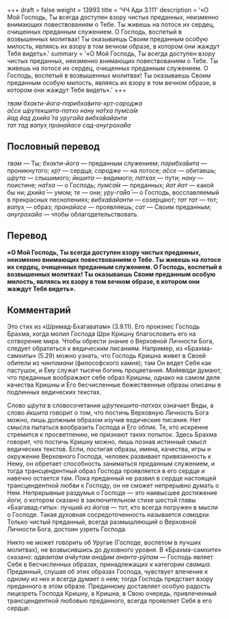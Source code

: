 +++
draft = false
weight = 13993
title = 'ЧЧ Ади 3.111'
description = '«О Мой Господь, Ты всегда доступен взору чистых преданных, неизменно внимающих повествованиям о Тебе. Ты живешь на лотосе их сердец, очищенных преданным служением. О Господь, воспетый в возвышенных молитвах! Ты оказываешь Своим преданным особую милость, являясь их взору в том вечном образе, в котором они жаждут Тебя видеть».'
summary = '«О Мой Господь, Ты всегда доступен взору чистых преданных, неизменно внимающих повествованиям о Тебе. Ты живешь на лотосе их сердец, очищенных преданным служением. О Господь, воспетый в возвышенных молитвах! Ты оказываешь Своим преданным особую милость, являясь их взору в том вечном образе, в котором они жаждут Тебя видеть».'
+++

_твам̇ бхакти-йога-парибха̄вита-хр̣т-сароджа  
а̄ссе ш́рутекшита-патхо нану на̄тха пум̇са̄м  
йад йад дхийа̄ та уруга̄йа вибха̄вайанти  
тат тад вапух̣ пран̣айасе сад-ануграха̄йа_

## Пословный перевод

_твам_ — Ты; _бхакти_\-_йога_ — преданным служением; _парибха̄вита_ — проникнутого; _хр̣т_ — сердца; _сародже_ — на лотосе; _а̄ссе_ — обитаешь; _ш́рута_ — слышимого; _ӣкшита_ — видимого; _патхах̣_ — пути; _нану_ — поистине; _на̄тха_ — о Господь; _пум̇са̄м_ — преданных; _йат_ _йат_ — какой бы ни; _дхийа̄_ — умом; _те_ — они; _уру_\-_га̄йа̄_ — о Господь, восславляемый в прекрасных песнопениях; _вибха̄вайанти_ — созерцают; _тат_ _тат_ — тот; _вапух̣_ — образ; _пран̣айасе_ — проявляешь; _сат_ — Своим преданным; _ануграха̄йа_ — чтобы облагодетельствовать.

## Перевод

**«О Мой Господь, Ты всегда доступен взору чистых преданных, неизменно внимающих повествованиям о Тебе. Ты живешь на лотосе их сердец, очищенных преданным служением. О Господь, воспетый в возвышенных молитвах! Ты оказываешь Своим преданным особую милость, являясь их взору в том вечном образе, в котором они жаждут Тебя видеть».**

## Комментарий

Это стих из «Шримад-Бхагаватам» (3.9.11). Его произнес Господь Брахма, когда молил Господа Шри Кришну благословить его на сотворение мира. Чтобы обрести знание о Верховной Личности Бога, следует обратиться к ведическим писаниям. Например, из «Брахма-самхиты» (5.29) можно узнать, что Господь Кришна живет в Своей обители из _чинтамани_ (философского камня); там Он ведет Себя как пастушок, и Ему служат тысячи богинь процветания. _Майявади_ думают, что преданные воображают себе образ Кришны, однако на самом деле качества Кришны и Его бесчисленные божественные образы описаны в подлинных ведических текстах.

Слово _ш́рута_ в словосочетании _ш́рутекшита-патхах̣_ означает Веды, а слово _ӣкшита_ говорит о том, что постичь Верховную Личность Бога можно, лишь должным образом изучив ведические писания. Нет смысла пытаться вообразить Господа и Его облик. Те, кто искренне стремится к просветлению, не признают таких попыток. Здесь Брахма говорит, что постичь Кришну можно, лишь познав истинный смысл ведических текстов. Если, постигая образы, имена, качества, игры и окружение Верховного Господа, человек развивает привязанность к Нему, он обретает способность заниматься преданным служением, и тогда трансцендентный образ Господа проявляется в его сердце и навечно остается там. Пока преданный не развил в сердце настоящей трансцендентной любви к Господу, он не сможет непрерывно думать о Нем. Непрерывные раздумья о Господе — это наивысшее достижение _йоги,_ о котором сказано в заключительном стихе шестой главы «Бхагавад-гиты»: лучший из _йогов_ — тот, кто всегда погружен в мысли о Господе. Такая духовная сосредоточенность называется _самадхи_. Только чистый преданный, всегда размышляющий о Верховной Личности Бога, достоин узреть Господа.

Никто не может говорить об Уругае (Господе, воспетом в лучших молитвах), не возвысившись до духовного уровня. В «Брахма-самхите» сказано: _адваитам ачйутам ана̄дим ананта-рӯпам_ — Господь являет Себя в бесчисленных образах, принадлежащих к категории _свамша._ Преданный, слушая об этих образах Господа, чувствует влечение к одному из них и всегда думает о нем; тогда Господь предстает взору преданного в этом образе. Преданному доставляет особую радость лицезреть Господа Кришну, а Кришна, в Свою очередь, привлеченный трансцендентной любовью преданного, всегда проявляет Себя в его сердце.
